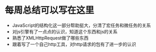 # 每周总结可以写在这里
- JavaScript的结构化这一部分帮助挺大，分清了宏任务和微任务的关系
- 对js引擎有了一点点的认识，知道这个东西和js的关系
- 熟悉了XMLHttpRequest做了哪些东西
- 跟着写了一个自己http工具，对http请求的包有了进一步的认识